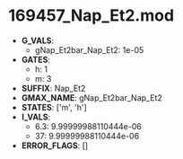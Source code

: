 # 169457_Nap_Et2.mod

- **G_VALS**:
  - gNap_Et2bar_Nap_Et2: 1e-05
- **GATES**:
  - h: 1
  - m: 3
- **SUFFIX**: Nap_Et2
- **GMAX_NAME**: gNap_Et2bar_Nap_Et2
- **STATES**: ['m', 'h']
- **I_VALS**:
  - 6.3: 9.99999988110444e-06
  - 37: 9.99999988110444e-06
- **ERROR_FLAGS**: []
